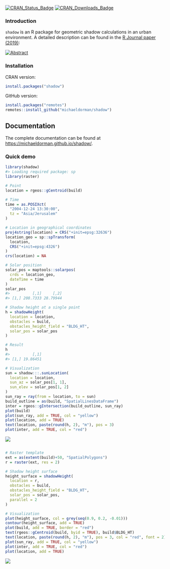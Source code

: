 
<!-- README.md is generated from README.Rmd. Please edit that file -->

[![CRAN\_Status\_Badge](http://www.r-pkg.org/badges/version-ago/shadow)](https://cran.r-project.org/package=shadow)
[![CRAN\_Downloads\_Badge](http://cranlogs.r-pkg.org/badges/last-month/shadow)](https://cran.r-project.org/package=shadow)

### Introduction

`shadow` is an R package for geometric shadow calculations in an urban
environment. A detailed description can be found in the [R Journal paper
(2019)](https://journal.r-project.org/archive/2019/RJ-2019-024/RJ-2019-024.pdf):

[![Abstract](README-abstract.png)](https://journal.r-project.org/archive/2019/RJ-2019-024/RJ-2019-024.pdf)

### Installation

CRAN version:

``` r
install.packages("shadow")
```

GitHub version:

``` r
install.packages("remotes")
remotes::install_github("michaeldorman/shadow")
```

## Documentation

The complete documentation can be found at
<https://michaeldorman.github.io/shadow/>.

### Quick demo

``` r
library(shadow)
#> Loading required package: sp
library(raster)

# Point
location = rgeos::gCentroid(build)

# Time
time = as.POSIXct(
  "2004-12-24 13:30:00",
  tz = "Asia/Jerusalem"
)

# Location in geographical coordinates
proj4string(location) = CRS("+init=epsg:32636")
location_geo = sp::spTransform(
  location,
  CRS("+init=epsg:4326")
)
crs(location) = NA

# Solar position
solar_pos = maptools::solarpos(
  crds = location_geo,
  dateTime = time
)
solar_pos
#>          [,1]     [,2]
#> [1,] 208.7333 28.79944

# Shadow height at a single point
h = shadowHeight(
  location = location,
  obstacles = build,
  obstacles_height_field = "BLDG_HT",
  solar_pos = solar_pos
)

# Result
h
#>          [,1]
#> [1,] 19.86451

# Visualization
sun = shadow:::.sunLocation(
  location = location,
  sun_az = solar_pos[1, 1],
  sun_elev = solar_pos[1, 2]
)
sun_ray = ray(from = location, to = sun)
build_outline = as(build, "SpatialLinesDataFrame")
inter = rgeos::gIntersection(build_outline, sun_ray)
plot(build)
plot(sun_ray, add = TRUE, col = "yellow")
plot(location, add = TRUE)
text(location, paste(round(h, 2), "m"), pos = 3)
plot(inter, add = TRUE, col = "red")
```

![](README-demo1-1.png)<!-- -->

``` r

# Raster template
ext = as(extent(build)+50, "SpatialPolygons")
r = raster(ext, res = 2)

# Shadow height surface
height_surface = shadowHeight(
  location = r,
  obstacles = build,
  obstacles_height_field = "BLDG_HT",
  solar_pos = solar_pos,
  parallel = 2
)

# Visualization
plot(height_surface, col = grey(seq(0.9, 0.2, -0.01)))
contour(height_surface, add = TRUE)
plot(build, add = TRUE, border = "red")
text(rgeos::gCentroid(build, byid = TRUE), build$BLDG_HT)
text(location, paste(round(h, 2), "m"), pos = 3, col = "red", font = 2)
plot(sun_ray, add = TRUE, col = "yellow")
plot(inter, add = TRUE, col = "red")
plot(location, add = TRUE)
```

![](README-demo1-2.png)<!-- -->
